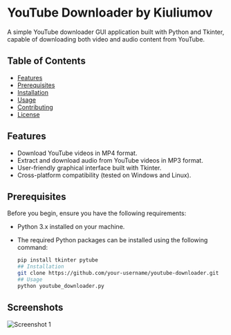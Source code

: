 # YouTube Downloader by Kiuliumov

A simple YouTube downloader GUI application built with Python and Tkinter, capable of downloading both video and audio content from YouTube.

## Table of Contents
- [Features](#features)
- [Prerequisites](#prerequisites)
- [Installation](#installation)
- [Usage](#usage)
- [Contributing](#contributing)
- [License](#license)

## Features

- Download YouTube videos in MP4 format.
- Extract and download audio from YouTube videos in MP3 format.
- User-friendly graphical interface built with Tkinter.
- Cross-platform compatibility (tested on Windows and Linux).

## Prerequisites

Before you begin, ensure you have the following requirements:

- Python 3.x installed on your machine.
- The required Python packages can be installed using the following command:

  ```bash
  pip install tkinter pytube
  ## Installation
  git clone https://github.com/your-username/youtube-downloader.git
  ## Usage
  python youtube_downloader.py
## Screenshots

![Screenshot 1]('Screenshots/screenshot1.png')





